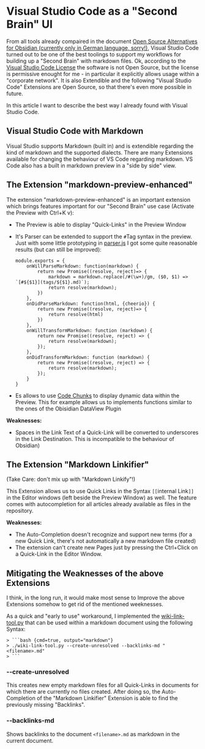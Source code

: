 # Visual Studio Code as a "Second Brain" UI

From all tools already compaired in the document [Open Source Alternatives for Obsidian (currently only in German language, sorry!)](Open%20Source%20Alternativen%20zu%20Obsidian.md), Visual Studio Code turned out to be one of the best toolings to support my workflows for building up a "Second Brain" with markdown files. Ok, according to the [Visual Studio Code License](https://code.visualstudio.com/license?lang=en) the software is not Open Source, but the license is permissive enought for me - in particular it explicitly allows usage within a "corporate network". It is also Extendible and the following "Visual Studio Code" Extensions are Open Source, so that there's even more possible in future. 

In this article I want to describe the best way I already found with Visual Studio Code.

## Visual Studio Code with Markdown

Visual Studio supports Markdown (built in) and is extendible regarding the kind of markdown and the supported dialects. There are many Extensions available for changing the behaviour of VS Code regarding markdown. VS Code also has a built in markdown preview in a "side by side" view.

## The Extension "markdown-preview-enhanced"

The extension "markdown-preview-enhanced" is an important extension which brings features important for our "Second Brain" use case (Activate the Preview with Ctrl+K v):

* The Preview is able to display "Quick-Links" in the Preview Window
* It's Parser can be extended to support the `#`Tag syntax in the preview. Just with some little prototyping in [parser.js](https://shd101wyy.github.io/markdown-preview-enhanced/#/extend-parser) I got some quite reasonable results (but can still be improved):

    ```
    module.exports = {
        onWillParseMarkdown: function(markdown) {
            return new Promise((resolve, reject)=> {
                markdown = markdown.replace(/#(\w+)/gm, ($0, $1) => `[#${$1}](tags/${$1}.md)`);
                return resolve(markdown);
            })
        },
        onDidParseMarkdown: function(html, {cheerio}) {
            return new Promise((resolve, reject)=> {
                return resolve(html)
            })
        },
        onWillTransformMarkdown: function (markdown) {
            return new Promise((resolve, reject) => {
                return resolve(markdown);
            });
        },
        onDidTransformMarkdown: function (markdown) {
            return new Promise((resolve, reject) => {
                return resolve(markdown);
            });
        }
    }
    ```
* Es allows to use [Code Chunks](https://shd101wyy.github.io/markdown-preview-enhanced/#/code-chunk) to display dynamic data within the Preview. This for example allows us to implements functions similar to the ones of the Obisidian DataView Plugin

**Weaknesses:**
* Spaces in the Link Text of a Quick-Link will be converted to underscores in the Link Destination. This is incompatible to the behaviour of Obsidian)

## The Extension "Markdown Linkifier"

(Take Care: don't mix up with "Markdown Linkify"!)

This Extension allows us to use Quick Links in the Syntax `[[`internal Link`]]` in the Editor windows (left beside the Preview Window) as well. The feature comes with autocompletion for all articles already available as files in the repository.

**Weaknesses:** 
* The Auto-Completion doesn't recognize and support new terms (for a new Quick Link, there's not automatically a new markdown file created)
* The extension can't create new Pages just by pressing the Ctrl+Click on a Quick-Link in the Editor Window.

## Mitigating the Weaknesses of the above Extensions

I think, in the long run, it would make most sense to Improve the  above Extensions somehow to get rid of the mentioned weeknesses.

As a quick and "early to use" workaround, I implemented the [wiki-link-tool.py](wiki-link-tool.py) that can be used within a markdown document using the following Syntax:

```
> ```bash {cmd=true, output="markdown"}
> ./wiki-link-tool.py --create-unresolved --backlinks-md "<filename>.md"
> ```
```

### --create-unresolved
This creates new empty markdown files for all Quick-Links in documents for which there are currently no files created. After doing so, the Auto-Completion of the "Markdown Linkifier" Extension is able to find the previously missing "Backlinks". 

### --backlinks-md
Shows backlinks to the document `<filename>.md` as markdown in the current document.